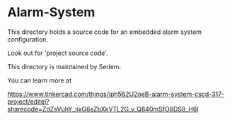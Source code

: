 # Alarm-System 

This directory holds a source code for an embedded alarm system configuration.

Look out for 'project source code'.

This directory is maintained by Sedem.

You can learn more at

https://www.tinkercad.com/things/iph562U2oeB-alarm-system-cscd-317-project/editel?sharecode=ZdZsVuhY_iixG6sZbXkVTL2G_v_Q840mSfO8DS9_H6I
